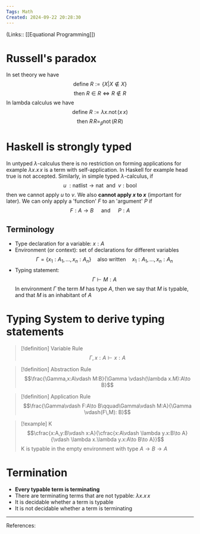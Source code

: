 ```yaml
---
Tags: Math
Created: 2024-09-22 20:28:30
---
```

(Links:: [[Equational Programming]])
# Russell's paradox
In set theory we have $$\text{define }R:=\{X|X\notin X\}$$
$$\text{then }R\in R\Leftrightarrow R\notin R$$
In lambda calculus we have $$\text{define }R:=\lambda x.\text{not}\,(x\,x)$$
$$\text{then }R\,R=_{\beta}\text{not}\,(R\,R)$$
# Haskell is strongly typed
In untyped $\lambda$-calculus there is no restriction on forming applications for example $\lambda x.x\,x$ is a term with self-application. In Haskell for example $\text{head true}$ is not accepted. Similarly, in simple typed $\lambda$-calculus, if $$u\; : \text{natlist} \to \text{nat}\; \text{ and }\;v :\text{bool}$$ then we cannot apply $u$ to $v$. We also **cannot apply $x$ to $x$** (important for later). We can only apply a 'function' $F$ to an 'argument' $P$ if $$F:A\to B\quad\text{ and }\quad P:A$$
## Terminology
- Type declaration for a variable: $x:A$
- Environment (or context): set of declarations for different variables $$\Gamma = \{x_{1}:A_{1},...,x_{n}:A_{n}\}\quad\text{also written}\quad x_{1}:A_{1},...,x_{n}:A_{n}$$
- Typing statement: $$\Gamma \vdash M:A$$
  In environment $\Gamma$ the term $M$ has type $A$, then we say that $M$ is typable, and that $M$ is an inhabitant of $A$
# Typing System to derive typing statements
> [!definition] Variable Rule
> $$\Gamma, x:A\vdash x:A$$

> [!definition] Abstraction Rule
> $$\frac{\Gamma,x:A\vdash M:B}{\Gamma \vdash(\lambda x.M):A\to B}$$

> [!definition] Application Rule
> $$\frac{\Gamma\vdash F:A\to B\qquad\Gamma\vdash M:A}{\Gamma \vdash(F\,M): B}$$

> [!example] K
> $$\cfrac{x:A,y:B\vdash x:A}{\cfrac{x:A\vdash \lambda y.x:B\to A}{\vdash \lambda x.\lambda y.x:A\to B\to A}}$$
> K is typable in the empty environment with type $A\to B\to A$
# Termination
- **Every typable term is terminating**
- There are terminating terms that are not typable: $\lambda x.x\,x$
- It is decidable whether a term is typable
- It is not decidable whether a term is terminating


---
References: